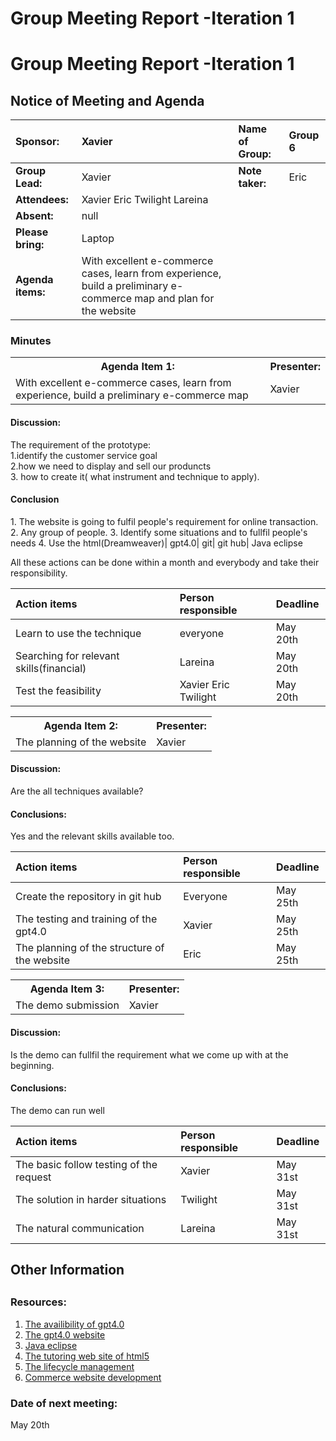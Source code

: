 ﻿# Group Meeting Report -Iteration 1
<h1>Group Meeting Report -Iteration 1</h1>
<h2>Notice of Meeting and Agenda</h2>

 

|Sponsor:    | Xavier |Name of Group:|Group 6|
|:--------       | :-----   |:------------------|:---------|
|**Group Lead:**| Xavier|**Note taker:**|Eric|
|**Attendees:**    |Xavier Eric Twilight Lareina       |
|**Absent:**|null|
| **Please bring:** |Laptop  |
|  **Agenda items:**|With excellent e-commerce cases, learn from experience, build a preliminary e-commerce map and plan for the website|
<h3>Minutes</h3>
<table>
<tr>
<th>Agenda Item 1:</th><th>Presenter:</th>
</tr>
<tr>
<td>With excellent e-commerce cases, learn from experience, build a preliminary e-commerce map</td><td>Xavier</td>
</tr>
</table>
<h4>Discussion:</h4>
<p>The requirement of the prototype: <br>1.identify the customer service goal <br>2.how we need to display and sell our produncts  <br>3. how to create it( what instrument and technique to apply).</p>
<h4>Conclusion</h4>
 1. The website is going to fulfil people's requirement for online transaction.
 2. Any group of people.
 3. Identify some situations and to fullfil people's needs
 4. Use the html(Dreamweaver)| gpt4.0| git| git hub| Java eclipse
<p> All these actions can be done within a month and everybody and take their responsibility.</p>

| Action items |Person responsible  |Deadline
|:--|:--|:--|
|Learn to use the technique  |everyone  |May 20th
|Searching for relevant skills(financial)|Lareina  |May 20th
|Test the feasibility |Xavier Eric Twilight  |May 20th
<table>
<tr>
<th>Agenda Item 2:</th><th>Presenter:</th>
</tr>
<tr>
<td>The planning of the website</td><td>Xavier</td>
</tr>
</table>
<h4>Discussion:</h4>
<p>Are the all techniques available?</p>
<h4>Conclusions:</h4>
<p>Yes and the relevant skills available too.</p>

|Action items|Person responsible  |Deadline
|:--|:--|:--
|Create the repository in git hub  |Everyone  |May 25th
|The testing and training of the gpt4.0 |Xavier  |May 25th
|The planning of the structure of the website|Eric  |May 25th
<table>
<tr>
<th>Agenda Item 3:</th><th>Presenter:</th>
</tr>
<tr>
<td>The demo submission</td><td>Xavier</td>
</tr>
</table>
<h4>Discussion:</h4>
<p>Is the demo can fullfil the requirement what we come up with at the beginning.</p>
<h4>Conclusions:</h4>
<p>The demo can run well</p>

| Action items |Person responsible  |Deadline
|:--|:--|:--|
|The basic follow testing of the request  |Xavier  |May 31st
|The solution in harder situations |Twilight  |May 31st
|The natural communication |Lareina  |May 31st

<h2>Other Information<h2>
<h3>Resources:</h3>


1. [The availibility of gpt4.0](https://www.digitaltrends.com/computing/chatgpt-4-everything-we-know-so-far/)
2. [The gpt4.0 website](https://www.digitaltrends.com/computing/chatgpt-4-everything-we-know-so-far/)
3. [Java eclipse](https://www.jetbrains.com.cn/idea/promo/?utm_source=baidu&utm_medium=cpc&utm_campaign=cn-bai-competitor-ph-pc&utm_content=competitor_intellij&utm_term=eclipse%20java&bd_vid=10952358892143418265)
4. [The tutoring web site of html5](https://www.w3schools.com/html/)
5. [The lifecycle management](https://www.coursera.org/articles/project-management-lifecycle)
6. [Commerce website development](https://www.webfx.com/web-development/glossary/what-is-ecommerce-web-development/#)

<h3>Date of next meeting:</h3>
<p>May 20th</p>

